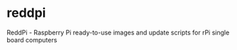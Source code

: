 # reddpi
ReddPi - Raspberry Pi ready-to-use images and update scripts for rPi single board computers
